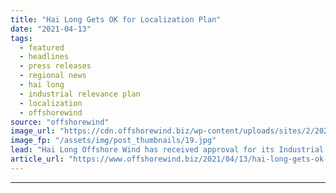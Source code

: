 ```yaml
---
title: "Hai Long Gets OK for Localization Plan"
date: "2021-04-13"
tags: 
  - featured
  - headlines
  - press releases
  - regional news
  - hai long
  - industrial relevance plan
  - localization
  - offshorewind
source: "offshorewind"
image_url: "https://cdn.offshorewind.biz/wp-content/uploads/sites/2/2021/04/13113006/Hai-Long-Gets-OK-for-Localization-Plan.jpg"
image_fp: "/assets/img/post_thumbnails/19.jpg"
lead: "Hai Long Offshore Wind has received approval for its Industrial Relevance Plan from the"
article_url: "https://www.offshorewind.biz/2021/04/13/hai-long-gets-ok-for-localization-plan/"
---
```


---
